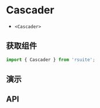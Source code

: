 # Cascader [<i class="icon icon-edit2" ></i>](https://github.com/rsuite/rsuite.github.io/blob/master/src/components/cascader/index.md)


- `<Cascader>`


## 获取组件


```js
import { Cascader } from 'rsuite';
```


## 演示

<!--{demo}-->


## API
